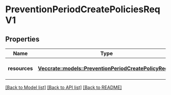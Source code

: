 # PreventionPeriodCreatePoliciesReqV1

## Properties

Name | Type | Description | Notes
------------ | ------------- | ------------- | -------------
**resources** | [**Vec<crate::models::PreventionPeriodCreatePolicyReqV1>**](prevention.CreatePolicyReqV1.md) | A collection of policies to create |

[[Back to Model list]](./README.md#documentation-for-models) [[Back to API list]](./README.md#documentation-for-api-endpoints) [[Back to README]](../README.md)

